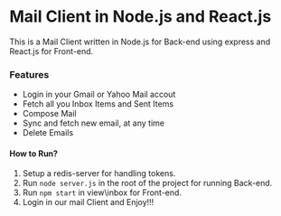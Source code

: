 # Mail Client in Node.js and React.js
This is a Mail Client written in Node.js for Back-end using express and React.js for Front-end. 

### Features
- Login in your Gmail or Yahoo Mail accout
- Fetch all you Inbox Items and Sent Items
- Compose Mail
- Sync and fetch new email, at any time
- Delete Emails

#### How to Run?
1. Setup a redis-server for handling tokens.
2. Run `node server.js` in the root of the project for running Back-end.
3. Run `npm start` in view\inbox for Front-end.
4. Login in our mail Client and Enjoy!!!
